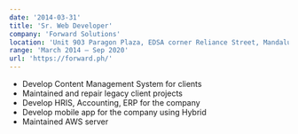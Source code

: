 ```yaml
---
date: '2014-03-31'
title: 'Sr. Web Developer'
company: 'Forward Solutions'
location: 'Unit 903 Paragon Plaza, EDSA corner Reliance Street, Mandaluyong, Metro Manila, Philippines'
range: 'March 2014 – Sep 2020'
url: 'https://forward.ph/'
---
```


- Develop Content Management System for clients
- Maintained and repair legacy client projects
- Develop HRIS, Accounting, ERP for the company
- Develop mobile app for the company using Hybrid
- Maintained AWS server